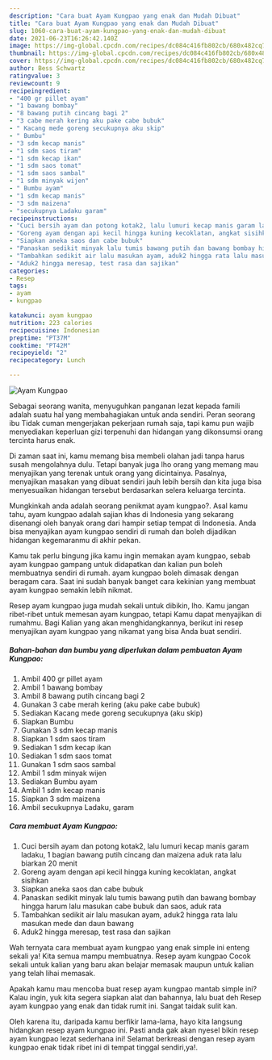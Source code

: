 ```yaml
---
description: "Cara buat Ayam Kungpao yang enak dan Mudah Dibuat"
title: "Cara buat Ayam Kungpao yang enak dan Mudah Dibuat"
slug: 1060-cara-buat-ayam-kungpao-yang-enak-dan-mudah-dibuat
date: 2021-06-23T16:26:42.140Z
image: https://img-global.cpcdn.com/recipes/dc084c416fb802cb/680x482cq70/ayam-kungpao-foto-resep-utama.jpg
thumbnail: https://img-global.cpcdn.com/recipes/dc084c416fb802cb/680x482cq70/ayam-kungpao-foto-resep-utama.jpg
cover: https://img-global.cpcdn.com/recipes/dc084c416fb802cb/680x482cq70/ayam-kungpao-foto-resep-utama.jpg
author: Bess Schwartz
ratingvalue: 3
reviewcount: 9
recipeingredient:
- "400 gr pillet ayam"
- "1 bawang bombay"
- "8 bawang putih cincang bagi 2"
- "3 cabe merah kering aku pake cabe bubuk"
- " Kacang mede goreng secukupnya aku skip"
- " Bumbu"
- "3 sdm kecap manis"
- "1 sdm saos tiram"
- "1 sdm kecap ikan"
- "1 sdm saos tomat"
- "1 sdm saos sambal"
- "1 sdm minyak wijen"
- " Bumbu ayam"
- "1 sdm kecap manis"
- "3 sdm maizena"
- "secukupnya Ladaku garam"
recipeinstructions:
- "Cuci bersih ayam dan potong kotak2, lalu lumuri kecap manis garam ladaku, 1 bagian bawang putih cincang dan maizena aduk rata lalu biarkan 20 menit"
- "Goreng ayam dengan api kecil hingga kuning kecoklatan, angkat sisihkan"
- "Siapkan aneka saos dan cabe bubuk"
- "Panaskan sedikit minyak lalu tumis bawang putih dan bawang bombay hingga harum lalu masukan cabe bubuk dan saos, aduk rata"
- "Tambahkan sedikit air lalu masukan ayam, aduk2 hingga rata lalu masukan mede dan daun bawang"
- "Aduk2 hingga meresap, test rasa dan sajikan"
categories:
- Resep
tags:
- ayam
- kungpao

katakunci: ayam kungpao 
nutrition: 223 calories
recipecuisine: Indonesian
preptime: "PT37M"
cooktime: "PT42M"
recipeyield: "2"
recipecategory: Lunch

---
```



![Ayam Kungpao](https://img-global.cpcdn.com/recipes/dc084c416fb802cb/680x482cq70/ayam-kungpao-foto-resep-utama.jpg)

Sebagai seorang wanita, menyuguhkan panganan lezat kepada famili adalah suatu hal yang membahagiakan untuk anda sendiri. Peran seorang ibu Tidak cuman mengerjakan pekerjaan rumah saja, tapi kamu pun wajib menyediakan keperluan gizi terpenuhi dan hidangan yang dikonsumsi orang tercinta harus enak.

Di zaman  saat ini, kamu memang bisa membeli olahan jadi tanpa harus susah mengolahnya dulu. Tetapi banyak juga lho orang yang memang mau menyajikan yang terenak untuk orang yang dicintainya. Pasalnya, menyajikan masakan yang dibuat sendiri jauh lebih bersih dan kita juga bisa menyesuaikan hidangan tersebut berdasarkan selera keluarga tercinta. 



Mungkinkah anda adalah seorang penikmat ayam kungpao?. Asal kamu tahu, ayam kungpao adalah sajian khas di Indonesia yang sekarang disenangi oleh banyak orang dari hampir setiap tempat di Indonesia. Anda bisa menyajikan ayam kungpao sendiri di rumah dan boleh dijadikan hidangan kegemaranmu di akhir pekan.

Kamu tak perlu bingung jika kamu ingin memakan ayam kungpao, sebab ayam kungpao gampang untuk didapatkan dan kalian pun boleh membuatnya sendiri di rumah. ayam kungpao boleh dimasak dengan beragam cara. Saat ini sudah banyak banget cara kekinian yang membuat ayam kungpao semakin lebih nikmat.

Resep ayam kungpao juga mudah sekali untuk dibikin, lho. Kamu jangan ribet-ribet untuk memesan ayam kungpao, tetapi Kamu dapat menyajikan di rumahmu. Bagi Kalian yang akan menghidangkannya, berikut ini resep menyajikan ayam kungpao yang nikamat yang bisa Anda buat sendiri.

<!--inarticleads1-->

##### Bahan-bahan dan bumbu yang diperlukan dalam pembuatan Ayam Kungpao:

1. Ambil 400 gr pillet ayam
1. Ambil 1 bawang bombay
1. Ambil 8 bawang putih cincang bagi 2
1. Gunakan 3 cabe merah kering (aku pake cabe bubuk)
1. Sediakan  Kacang mede goreng secukupnya (aku skip)
1. Siapkan  Bumbu
1. Gunakan 3 sdm kecap manis
1. Siapkan 1 sdm saos tiram
1. Sediakan 1 sdm kecap ikan
1. Sediakan 1 sdm saos tomat
1. Gunakan 1 sdm saos sambal
1. Ambil 1 sdm minyak wijen
1. Sediakan  Bumbu ayam
1. Ambil 1 sdm kecap manis
1. Siapkan 3 sdm maizena
1. Ambil secukupnya Ladaku, garam




<!--inarticleads2-->

##### Cara membuat Ayam Kungpao:

1. Cuci bersih ayam dan potong kotak2, lalu lumuri kecap manis garam ladaku, 1 bagian bawang putih cincang dan maizena aduk rata lalu biarkan 20 menit
1. Goreng ayam dengan api kecil hingga kuning kecoklatan, angkat sisihkan
1. Siapkan aneka saos dan cabe bubuk
1. Panaskan sedikit minyak lalu tumis bawang putih dan bawang bombay hingga harum lalu masukan cabe bubuk dan saos, aduk rata
1. Tambahkan sedikit air lalu masukan ayam, aduk2 hingga rata lalu masukan mede dan daun bawang
1. Aduk2 hingga meresap, test rasa dan sajikan




Wah ternyata cara membuat ayam kungpao yang enak simple ini enteng sekali ya! Kita semua mampu membuatnya. Resep ayam kungpao Cocok sekali untuk kalian yang baru akan belajar memasak maupun untuk kalian yang telah lihai memasak.

Apakah kamu mau mencoba buat resep ayam kungpao mantab simple ini? Kalau ingin, yuk kita segera siapkan alat dan bahannya, lalu buat deh Resep ayam kungpao yang enak dan tidak rumit ini. Sangat taidak sulit kan. 

Oleh karena itu, daripada kamu berfikir lama-lama, hayo kita langsung hidangkan resep ayam kungpao ini. Pasti anda gak akan nyesel bikin resep ayam kungpao lezat sederhana ini! Selamat berkreasi dengan resep ayam kungpao enak tidak ribet ini di tempat tinggal sendiri,ya!.

